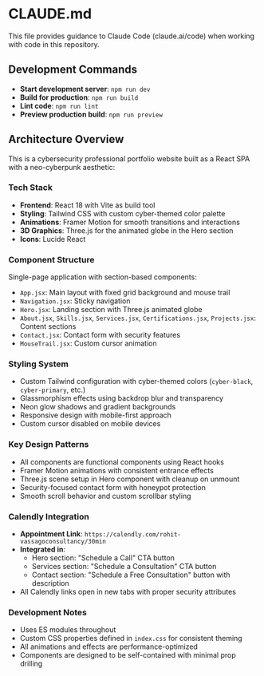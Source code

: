# CLAUDE.md

This file provides guidance to Claude Code (claude.ai/code) when working with code in this repository.

## Development Commands

- **Start development server**: `npm run dev`
- **Build for production**: `npm run build`
- **Lint code**: `npm run lint`
- **Preview production build**: `npm run preview`

## Architecture Overview

This is a cybersecurity professional portfolio website built as a React SPA with a neo-cyberpunk aesthetic:

### Tech Stack
- **Frontend**: React 18 with Vite as build tool
- **Styling**: Tailwind CSS with custom cyber-themed color palette
- **Animations**: Framer Motion for smooth transitions and interactions
- **3D Graphics**: Three.js for the animated globe in the Hero section
- **Icons**: Lucide React

### Component Structure
Single-page application with section-based components:
- `App.jsx`: Main layout with fixed grid background and mouse trail
- `Navigation.jsx`: Sticky navigation
- `Hero.jsx`: Landing section with Three.js animated globe
- `About.jsx`, `Skills.jsx`, `Services.jsx`, `Certifications.jsx`, `Projects.jsx`: Content sections
- `Contact.jsx`: Contact form with security features
- `MouseTrail.jsx`: Custom cursor animation

### Styling System
- Custom Tailwind configuration with cyber-themed colors (`cyber-black`, `cyber-primary`, etc.)
- Glassmorphism effects using backdrop blur and transparency
- Neon glow shadows and gradient backgrounds
- Responsive design with mobile-first approach
- Custom cursor disabled on mobile devices

### Key Design Patterns
- All components are functional components using React hooks
- Framer Motion animations with consistent entrance effects
- Three.js scene setup in Hero component with cleanup on unmount
- Security-focused contact form with honeypot protection
- Smooth scroll behavior and custom scrollbar styling

### Calendly Integration
- **Appointment Link**: `https://calendly.com/rohit-vassagoconsultancy/30min`
- **Integrated in**:
  - Hero section: "Schedule a Call" CTA button
  - Services section: "Schedule a Consultation" CTA button
  - Contact section: "Schedule a Free Consultation" button with description
- All Calendly links open in new tabs with proper security attributes

### Development Notes
- Uses ES modules throughout
- Custom CSS properties defined in `index.css` for consistent theming
- All animations and effects are performance-optimized
- Components are designed to be self-contained with minimal prop drilling